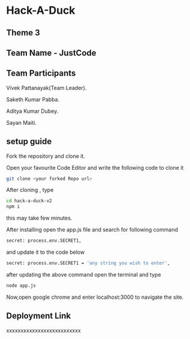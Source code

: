 # Hack-A-Duck

## Theme 3

## Team Name - JustCode

## Team Participants

 Vivek Pattanayak(Team Leader).

 Saketh Kumar Pabba.

 Aditya Kumar Dubey.

 Sayan Maiti.

## setup guide

Fork the repository and clone it.

Open your favourite Code Editor and write the following code to clone it

```bash
git clone <your forked Repo url>
```

After cloning , type

```bash
cd hack-a-duck-v2
npm i
```

this may take few minutes.

After installing open the app.js file and search for following command

```bash
secret: process.env.SECRET1,
```

and update it to the code below

```bash
secret: process.env.SECRET1 = 'any string you wish to enter',
```

after updating the above command open the terminal and type

```bash
node app.js
```

Now,open google chrome and enter localhost:3000 to navigate the site.

## Deployment Link

xxxxxxxxxxxxxxxxxxxxxxxxxx
